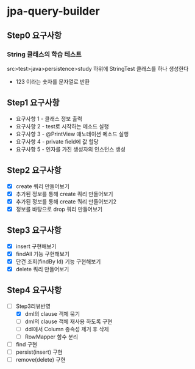 # jpa-query-builder


## Step0 요구사항
### String 클래스의 학습 테스트 
src>test>java>persistence>study 하위에 StringTest 클래스를 하나 생성한다
- 123 이라는 숫자를 문자열로 반환

## Step1 요구사항
- 요구사항 1 - 클래스 정보 출력
- 요구사항 2 - test로 시작하는 메소드 실행
- 요구사항 3 - @PrintView 애노테이션 메소드 실행
- 요구사항 4 - private field에 값 할당
- 요구사항 5 - 인자를 가진 생성자의 인스턴스 생성

## Step2 요구사항
- [x] create 쿼리 만들어보기
- [x] 추가된 정보를 통해 create 쿼리 만들어보기
- [x] 추가된 정보를 통해 create 쿼리 만들어보기2
- [x] 정보를 바탕으로 drop 쿼리 만들어보기

## Step3 요구사항
- [x] insert 구현해보기
- [x] findAll 기능 구현해보기
- [x] 단건 조회(findBy Id) 기능 구현해보기
- [x] delete 쿼리 만들어보기

## Step4 요구사항
- [ ] Step3리뷰반영
  - [x] dml의 clause 객체 묶기
  - [ ] dml의 clause 객체 재사용 하도록 구현
  - [ ] ddl에서 Column 종속성 제거 후 삭제
  - [ ] RowMapper 함수 분리
- [ ] find 구현
- [ ] persist(insert) 구현
- [ ] remove(delete) 구현
